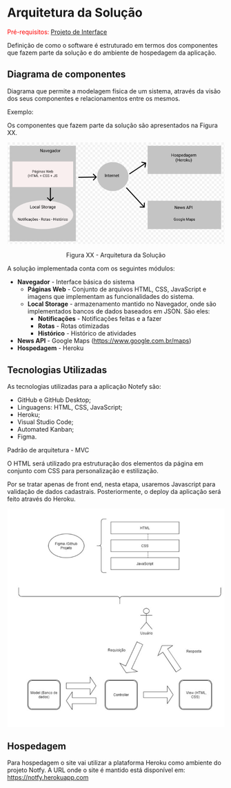 # Arquitetura da Solução

<span style="color:red">Pré-requisitos: <a href="3-Projeto de Interface.md"> Projeto de Interface</a></span>

Definição de como o software é estruturado em termos dos componentes que fazem parte da solução e do ambiente de hospedagem da aplicação.

## Diagrama de componentes

Diagrama que permite a modelagem física de um sistema, através da visão dos seus componentes e relacionamentos entre os mesmos.

Exemplo: 

Os componentes que fazem parte da solução são apresentados na Figura XX.

![Diagrama de Componentes](img/componentes.png)
<center>Figura XX - Arquitetura da Solução</center>

A solução implementada conta com os seguintes módulos:
- **Navegador** - Interface básica do sistema  
  - **Páginas Web** - Conjunto de arquivos HTML, CSS, JavaScript e imagens que implementam as funcionalidades do sistema.
   - **Local Storage** - armazenamento mantido no Navegador, onde são implementados bancos de dados baseados em JSON. São eles: 
     - **Notificações** - Notificações feitas e a fazer 
     - **Rotas** - Rotas otimizadas
     - **Histórico** - Histórico de atividades
 - **News API** - Google Maps (https://www.google.com.br/maps)
 - **Hospedagem** - Heroku
 

## Tecnologias Utilizadas

As tecnologias utilizadas para a aplicação Notefy são:
- GitHub e GitHub Desktop;
- Linguagens: HTML, CSS, JavaScript;
- Heroku;
- Visual Studio Code;
- Automated Kanban;
- Figma.

Padrão de arquitetura  - MVC


O HTML será utilizado pra estruturação dos elementos da página em conjunto com CSS para personalização e estilização.

Por se tratar apenas de front end, nesta etapa, usaremos Javascript para validação de dados cadastrais. Posteriormente, o deploy da aplicação será feito através do Heroku.

![Diagrama de Componentes](img/DiagramaArquitetura.jpg)



## Hospedagem

Para hospedagem o site vai utilizar a plataforma Heroku como ambiente do projeto Notfy. A URL onde o site é mantido está disponível em: https://notfy.herokuapp.com
